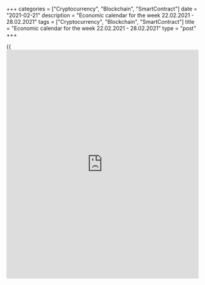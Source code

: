 +++
categories = ["Cryptocurrency", "Blockchain", "SmartContract"]
date = "2021-02-21"
description = "Economic calendar for the week 22.02.2021 - 28.02.2021"
tags = ["Cryptocurrency", "Blockchain", "SmartContract"]
title = "Economic calendar for the week 22.02.2021 - 28.02.2021"
type = "post"
+++

{{<iframe id="large-banner" src="https://www.bounty.group/#slide=1.0" width="100%" height="600" scrolling="no" style="border: 0px solid rgb(216, 221, 230); border-radius: 3px;">}}

2021-02-21

2021-02-21

Economic [calendar](https://www.fintechee.com/web-trader/) for the week 22.02.2021 – 28.02.2021Jana Kane

##  **Review of the main events of the Forex economic [calendar](https://www.fintechee.com/web-trader/) for the
next trading week (22.02.2021 – 28.02.2021)**

 **Trading on key Forex [news](https://www.letsplayfx.com/blog/forex-news-website/): next week we expect the publication of
important macro statistics from China, New Zealand, Australia, US,
Germany, Great Britain, Switzerland, speeches of the heads of the
central banks of Canada, the Eurozone, and the US, as well as the
results of the meetings of the National Bank of China and the Reserve
Bank of New Zealand.**

Despite the growth on Friday, the American stock indexes ended the last
week mostly with a decline. Despite the lingering optimism, [investor](https://www.fintechee.com/tutorial-for-forex-trading/investor-mode/)s
and stock indices seem to have decided to take a break before storming
new record levels. The dollar also declined last week, significantly
yielding its positions primarily to major commodity currencies such as
the Canadian, New Zealand and Australian dollars. The DXY dollar index
improved over the past week by 0.2% after falling 0.6% in the previous
week.

Positive macro data from the US released last week contribute to the
strengthening of positive [investor](https://www.fintechee.com/tutorial-for-forex-trading/investor-mode/) sentiment regarding the recovery of
the US economy. The data indicate that US business activity continued to
show strong growth in February amid a rebound in services and continued
industrial output, while consumer retail spending rose in January and
peaked in seven months thanks to stimulus payments. Some economists have
improved their estimates of US Q1 GDP growth given projected fiscal
stimulus and a resumption of normal economic activity amid the retreat
of the pandemic.

Next week, financial market participants will pay attention to the
publication of important macro statistics from China, New Zealand,
Australia, US, Germany, Great Britain, Switzerland, speeches of the
heads of the central banks of Canada, the Eurozone, and the US, as well
as to the results of the meetings of the National Bank of China and the
Reserve Bank of New Zealand.

 **Traders should pay attention to the publication of the following
macro indicators:**

 ***during the coming week, new events may be added to the [calendar](https://www.fintechee.com/web-trader/) and
/ or some scheduled events may be canceled**

 ****GMT time**

###  **Monday, February 22**

###  **01:30 CNY Decision of the People's Bank of China on the interest
rate**

Since May 2012, the People's Bank of China has been steadily cutting
interest rates in support of Chinese manufacturers. The last time in
2020 the bank cut the rate was in April (by 0.20% to 3.85% at the
moment).

In 2020, amid international trade conflicts and a slowdown in the global
economy, the world's largest central banks took the path of easing their
monetary policies in order to support national economies and increase
the competitiveness of goods exported from these countries.

The People's Bank of China is also in line with this process. The
depreciation of the yuan became especially relevant in the last 2 years,
when the confrontation between the two most powerful economies in the
world began. One of the measures to neutralize the negative consequences
of the increased duties on the import of Chinese goods into the United
States was the depreciation of the national currency of China. This
measure was intended, among other things, to maintain the same volumes
of imports of Chinese products to the United States, which would cost
American buyers less due to the difference in the rates of the national
currencies of the United States and China.

Now, another strong negative factor has been added to this - the
coronavirus pandemic.

Probably, at this meeting, the People's Bank of China will keep the
interest rate at the same level of 3.85%, although a rate cut is also
possible.

However, if the People's Bank of China makes unexpected statements or
decisions, volatility may increase throughout the financial market.
Investors will also be interested in the bank's assessment of the
consequences of the coronavirus for the Chinese economy and its [policy](https://www.fintechee.com/policy/)
in the near future in this regard.

###  **After 09:00 (exact time unknown) GBP Speech by British Prime
Minister Boris Johnson**

Johnson is expected to announce new prospects for the country and its
economy after Brexit in his speech on government plans. The main risks
for the UK after Brexit are associated with expectations of a slowdown
in the country's economic growth, as well as with a large current
account deficit in the UK balance of payments. Volatility in the pound
quotes and in the British stock market may sharply increase if Johnson
makes unexpected statements during his speech regarding the domestic and
foreign [policy](https://www.fintechee.com/policy/) of the UK, as well as the prospects for its economy.

###  **13:45 EUR Speech by the ECB President Christine Lagarde**

During the speech by the head of the ECB Christine Lagarde, the
volatility increases not only in the euro and European stock indices,
but throughout the financial market, especially if she touches on the
topic of the ECB's monetary [policy](https://www.fintechee.com/policy/). Any hints at curtailing the QE
program in the Eurozone will cause the euro to rise. The soft tone of
Christine Lagarde's speech and the intention to continue the extra soft
monetary [policy](https://www.fintechee.com/policy/) of the ECB will negatively affect the euro.

Speeches of the head of the ECB after the meetings of the bank have a
particularly strong influence on the market. In previous periods, the
speech of the head of the ECB in similar situations could cause a change
in the euro exchange rate by more than 3%. If Christine Lagarde does not
touch upon the ECB's monetary [policy](https://www.fintechee.com/policy/), the reaction to her speech will be
weak.

###  **21:45 NZD Retail Sales (Q4)**

The Retail Sales Report is published by Statistics New Zealand. Changes
in retail sales are generally considered an indicator of consumer
spending. In general, a high value is a positive factor for the NZD,
while a low reading is a negative factor. Q3 2020 retail sales grew +28%
after falling -14.8% in Q2 and -1.2% in Q1 due to Covid quarantine
restrictions -19. The NZD will strengthen if the data is better than
previous values. A weak report will negatively affect the NZD. Forecast:
+26.7%.

###  **Tuesday, February 23**

###  **07:00 GBP Report on the average wages of the British citizens for
the last 3 months. Unemployment rate**

On a monthly basis, the UK Office for National Statistics (ONS)
publishes a report on average earnings covering the last 3 months, with
and without bonuses.

This report is a key short-term indicator of the dynamics of changes in
the level of wages of employees in the UK. Wages growth is positive for
the GBP, while a low value is negative. Forecast: The February report
suggests that the average wages with bonuses increased over the last
calculated 3 months (October-December) by +2.9% (against +3.6%, +2.7%,
+1.3% , +0.1%, -1.0%, -1.2%, -0.3%, +1.0%, +2.4%, +2.8%, +3.1%, +2.9%,
+3.2%, +3.2% in previous periods); without bonuses - increased by +3.2%
(against +3.6%, +2.8%, +1.9%, +0.9%, +0.2%, -0.2%, +0.7%, +1.7%, +2.7%,
+2.9%, +3.1%, +3.2%, +3.4%, +3.5% in previous periods). Thus, the
expected data is close to the average values ​​of the indicators. If the
data turns out to be better than forecast, the pound is likely to
strengthen in the foreign exchange market in the short term. The data
worse than the forecast will negatively affect the pound.

Also at this time, data on unemployment in the UK are published. It is
expected that in the 3 months from October to December, unemployment was
at 5.1% (against 5.0%, 4.9%, 4.8%, 4.5%, 4.3%, 3.9%, 3.9%, 3.9%, 3.9%,
4.0%, 3.9% and 3.8% in previous periods). Since 2012, the UK
unemployment rate has declined steadily (from 8.0% in September 2012).
This is a positive factor for the pound, while unemployment growth is a
negative factor.

If the data from the UK labor market turn out to be worse than the
forecast and / or the previous value, the pound will be under pressure.

In any case, at the time of the publication of data from the British
labor market, an increase in volatility in the pound quotes and on the
London Stock Exchange is expected.

###  **17:30 CAD Speech by the head of the Bank of Canada Tiff Macklem**

The Canadian economy, as well as the entire global economy, slowed down
in 2020 due to the coronavirus pandemic. Earlier, Tiff Macklem said that
the Canadian economy is quite stable. However, the situation has changed
rapidly, and not for the better. It will be interesting now to listen to
Macklem's opinion on the sustainability of the Canadian economy and the
monetary [policy](https://www.fintechee.com/policy/) of the central bank.

If Tiff Macklem touches on the topic of the monetary [policy](https://www.fintechee.com/policy/) of the Bank
of Canada, the volatility in the quotes of the Canadian dollar will rise
sharply. His tough tone will help strengthen the Canadian dollar. The
soft rhetoric of Macklem's speech and the intention to pursue soft
monetary [policy](https://www.fintechee.com/policy/) will negatively affect the CAD quotes.

Probably, he can also provide some guidelines for [investor](https://www.fintechee.com/tutorial-for-forex-trading/investor-mode/)s on the eve
of the next meeting of the Bank of Canada, which will be held on March
10.

###  **Wednesday, February 24**

###  **01:00 NZD RB of New Zealand's decision on the interest rate.
Accompanying statement of the RBNZ. Monetary Policy Account**

After the bank's management decided to cut the rate by 0.75% during an
unscheduled meeting on March 15, the current interest rate of the
Reserve Bank of New Zealand is at 0.25%. The bank's management explained
its decision by the loss of momentum in the New Zealand economy and a
sharp slowdown in the global economy amid the coronavirus pandemic.

"Global economic activity continues to weaken, reducing demand for goods
and services from New Zealand. Increased uncertainty and contraction in
international trade are contributing to a decline in economic growth in
trading partner countries," a recent statement from the RBNZ said.

The RBNZ believes that wages growth remains weak. At the same time,
inflationary expectations are falling, and low levels of business
confidence indicate a slowdown in hiring and wage growth.

Slower economic growth (New Zealand's GDP growth has slowed since the
second half of 2018) and a weakening labor market, as well as escalating
international trade wars and a deteriorating global economic outlook,
are forcing the Reserve Bank of New Zealand to keep interest rates low.
An additional and unforeseen risk to the global and New Zealand
economies is the coronavirus epidemic.

It is expected that at this meeting, the RBNZ will not cut or raise the
rate yet, but may speak in favor of lowering it in the coming months if
the economic situation in the country and in the world worsens.

In the accompanying statement and comments, the RBNZ management will
provide an explanation of the decision on the interest rate and comments
on the economic conditions that facilitated the adoption of this
decision.

At this time, the volatility in the quotations of the New Zealand dollar
may rise sharply.

Earlier, the RBNZ stated that against the background of "many factors of
uncertainty" monetary [policy](https://www.fintechee.com/policy/) "will remain soft for the foreseeable
future," but "may be adjusted accordingly." According to the bank's
management, for a stable recovery of the New Zealand economy and
inflation growth, "a lower rate of the New Zealand dollar is necessary."

Probably, the head of the RBNZ Adrian Orr will reaffirm the bank's
intention to pursue a soft monetary [policy](https://www.fintechee.com/policy/), which will lead to continued
pressure on the New Zealand currency.

###  **02:00 NZD Press conference of the RBNZ**

During the press conference, the head of the RBNZ Adrian Orr will
explain the bank's decision. His speeches often serve as an unofficial
source of information on the future direction of the RBNZ's monetary
[policy](https://www.fintechee.com/policy/). In his opinion, the country's monetary [policy](https://www.fintechee.com/policy/) should correlate
with the dynamics of employment and financial stability of the state.

Earlier, the RBNZ stated that against the background of "many factors of
uncertainty" monetary [policy](https://www.fintechee.com/policy/) "will remain soft for the foreseeable
future," but "may be adjusted accordingly." For a stable recovery of the
New Zealand economy and rising inflation, "a weaker NZ dollar is
needed."

It is likely that the head of the RBNZ Adrian Orr will reaffirm the
bank's intention to pursue a soft monetary [policy](https://www.fintechee.com/policy/), which will lead to
continued pressure on the New Zealand currency.

In any case, volatility is expected to increase in the New Zealand
dollar trade during the RBNZ press conference.

###  **15:00 USD The Fed Chairman Jerome Powell's speech in Congress**

Powell's comments could have an impact on both short-term and long-term
USD trading if he revisits the Fed's monetary [policy](https://www.fintechee.com/policy/). A more “hawkish”
stance on the Fed's monetary [policy](https://www.fintechee.com/policy/) is seen as positive and
strengthening the US dollar, while a more cautious position is seen as
negative for the USD.

Recently, more and more statements have been made by the Fed leaders
about the need to continue stimulating the economy badly affected by the
coronavirus.

This time, the head of the Fed Jerome Powell will speak in Congress on
economics and monetary [policy](https://www.fintechee.com/policy/).

If he makes unexpected statements, the volatility in trading in the
financial markets may increase. Any hints by Powell about the need for
soft [policy](https://www.fintechee.com/policy/) will cause the dollar to fall and the American stock markets
to grow.

Thus, participants in the financial market will carefully study his
speech in order to catch signals from him regarding the further actions
of the Fed.

###  **Thursday, February 25**

###  **13:30 USD Durable goods orders. Capital goods orders (ex defense
and aviation). US Annual GDP for 4th Quarter (second estimate)**

This indicator reflects the value of orders received by manufacturers of
durable goods and capital goods (capital goods are durable commodities
used to produce durable goods and services) involving large investments.
Commodities produced in the defense and aviation sectors of the US
economy are not included in this indicator. A strong result strengthens
the USD. Previous values ​​of the indicator "orders for durable goods":
+0.5% in December, +1.2% in November, +1.8% in October, -18.3% in April,
-16.7% in March , +2.0% in February, -0.2% in January 2020.

Previous values ​​of the indicator "orders for capital goods ex defense
and aviation": +0.7% in December, +1.0% in November, +1.9% in September,
+2.1% in August, -6.6% in April, -1.3% in March, -0.6% in February,
+0.9% in January 2020.

In theory, the relative growth of the indicator has a positive effect on
the dollar; the market reaction to its negative value may be negative
for the dollar in the short term. Data worse than the previous value
will also negatively affect the dollar quotes.

Forecast for January: +1.1% (orders for durable goods), +0.4% (orders
for capital goods ex defense and aviation).

It seems that the growth of indicators continues after their recovery in
previous months from a strong fall in March and April 2020, which should
have a positive effect on the dollar quotes. Better-than-expected data
will also have a positive impact on the dollar.

GDP data is one of the key indicators (along with labor market and
inflation data) for the Fed in [terms](https://www.fintechee.com/terms/) of its monetary [policy](https://www.fintechee.com/policy/). Strong
result strengthens US dollar; weak GDP report negatively affects the US
dollar. In the previous 3rd quarter, GDP grew by +33.4% after falling by
-31.4% in the 2nd quarter and by -5.0% in the 1st quarter of 2020.

If the data point to another decline in GDP in the 4th quarter, the
dollar will be under pressure. The positive data on GDP will support the
dollar and the American stock indices, although they are already mostly
included in prices. The preliminary forecast for the 4th quarter of 2020
was +4.0%.

###  **Friday, February 26**

###  **08:00 CHF Switzerland GDP for the 4th quarter**

GDP is considered to be an indicator of the general state of a country's
economy and assesses the rate of its growth or decline. The Gross
Domestic Product Statement expresses in monetary [terms](https://www.fintechee.com/terms/) the aggregate
value of all final goods and services produced by Switzerland over a
given period of time. An upward trend in GDP is considered a positive
factor for the national currency (franc), while a low result is
considered negative (or bearish).

In the previous 3rd quarter of 2020, GDP grew by +7.2%, following a
decrease of -7.0% in the 2nd quarter and a decrease of -2.5% in the 1st
quarter of 2020. Switzerland's gross domestic product and economy seem
to be recovering after their fall in the first half of 2020, although
this decline is no match for the decline in GDP in Germany, the Eurozone
and the United States. Switzerland's GDP is forecast to grow +0.1% in
the 4th quarter of 2020 (but declined -2% on an annualized basis). The
data indicate a slowdown in the recovery of the Swiss economy, which is
a negative factor for the franc.

If the data turn out to be weaker than the forecast, the franc may
decline in the short term. However, one should not expect a strong fall
in the franc, as it is in active demand as a defensive asset. Better-
than-forecast data may strengthen the franc in the short term.

## Price chart of EURUSD in real time mode

The content of this article reflects the author’s opinion and does not
necessarily reflect the official position of LiteForex. The material
published on this page is provided for informational purposes only and
should not be considered as the provision of investment advice for the
purposes of Directive 2004/39/EC.

Rate this article:

{{value}}

( {{count}} {{title}} )